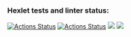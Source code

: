 ### Hexlet tests and linter status:
[![Actions Status](https://github.com/sergye/java-project-lvl3/workflows/hexlet-check/badge.svg)](https://github.com/sergye/java-project-lvl3/actions)
[![Actions Status](https://github.com/sergye/java-project-lvl3/actions/workflows/ci-gradle.yml/badge.svg)](https://github.com/sergye/java-project-lvl3/actions)
<a href="https://codeclimate.com/github/sergye/java-project-lvl3/maintainability"><img src="https://api.codeclimate.com/v1/badges/76c5e031e0fe8649f941/maintainability" /></a>
<a href="https://codeclimate.com/github/sergye/java-project-lvl3/test_coverage"><img src="https://api.codeclimate.com/v1/badges/76c5e031e0fe8649f941/test_coverage" /></a>